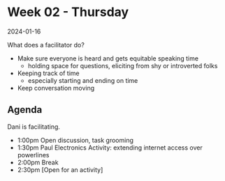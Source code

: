 # Week 02 - Thursday
2024-01-16

What does a facilitator do?

* Make sure everyone is heard and gets equitable speaking time
  * holding space for questions, eliciting from shy or introverted folks
* Keeping track of time 
  * especially starting and ending on time
* Keep conversation moving

## Agenda

Dani is facilitating.

* 1:00pm Open discussion, task grooming
* 1:30pm Paul Electronics Activity: extending internet access over powerlines
* 2:00pm Break
* 2:30pm [Open for an activity]
